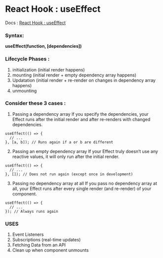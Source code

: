 # React Hook : useEffect

Docs : [React Hook : useEffect](https://react.dev/reference/react/useEffect)

### Syntax: <br> 
**useEffect(function, [dependencies])**

### Lifecycle Phases : 
1. initialization (initial render happens)
2. mounting (initial render + empty dependency array happens)
3. Updatation (initial render + re-render on changes in dependency array happens)
4. unmounting

### Consider these 3 cases : 

1. Passing a dependency array
If you specify the dependencies, your Effect runs after the initial render and after re-renders with changed dependencies.
```
useEffect(() => {
  // ...
}, [a, b]); // Runs again if a or b are different
```

2. Passing an empty dependency array
If your Effect truly doesn’t use any reactive values, it will only run after the initial render.
```
useEffect(() => {
  // ...
}, []); // Does not run again (except once in development)
```

3. Passing no dependency array at all
If you pass no dependency array at all, your Effect runs after every single render (and re-render) of your component.
```
useEffect(() => {
  // ...
}); // Always runs again
```


### USES
1. Event Listeners
2. Subscriptions (real-time updates)
3. Fetching Data from an API
4. Clean up when component unmounts

